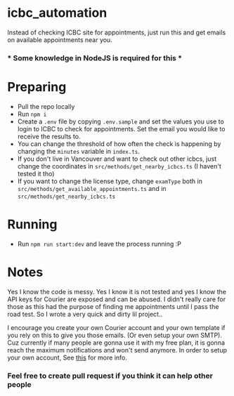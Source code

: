# icbc_automation
Instead of checking ICBC site for appointments, just run this and get emails on available appointments near you.

###  * Some knowledge in NodeJS is required for this *

# Preparing
- Pull the repo locally
- Run `npm i` 
- Create a `.env` file by copying `.env.sample` and set the values you use to login to ICBC to check for appointments. Set the email you would like to receive the results to.
- You can change the threshold of how often the check is happening by changing the `minutes` variable in `index.ts`.
- If you don't live in Vancouver and want to check out other icbcs, just change the coordinates in `src/methods/get_nearby_icbcs.ts` (I haven't tested it tho)
- If you want to change the license type, change `examType` both in `src/methods/get_available_appointments.ts` and in `src/methods/get_nearby_icbcs.ts` 

# Running
- Run `npm run start:dev` and leave the process running :P


# Notes 
Yes I know the code is messy. Yes I know it is not tested and yes I know the API keys for Courier are exposed and can be abused.
I didn't really care for those as this had the purpose of finding me appointments until I pass the road test. So I wrote a very quick and dirty lil project..


I encourage you create your own Courier account and your own template if you rely on this to give you those emails. (Or even setup your own SMTP).
Cuz currently if many people are gonna use it with my free plan, it is gonna reach the maximum notifications and won't send anymore.
In order to setup your own account, See [this](https://www.courier.com/blog/how-to-send-emails-with-node-js/) for more info. 

### Feel free to create pull request if you think it can help other people 
